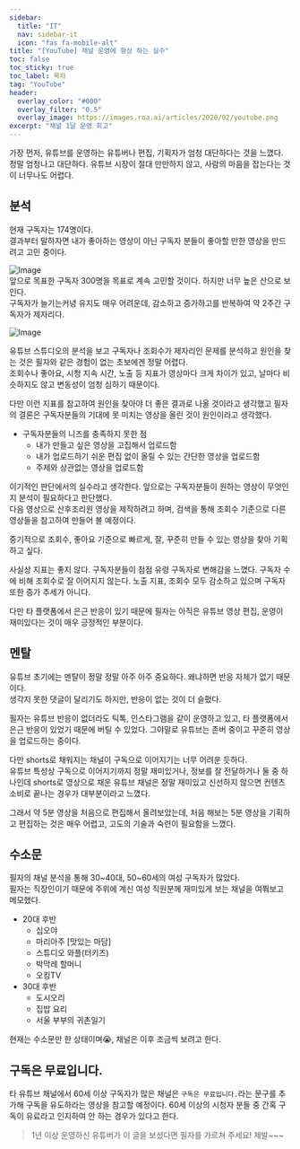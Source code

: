 ```yaml
---
sidebar:
  title: "IT"
  nav: sidebar-it
  icon: "fas fa-mobile-alt"
title: "[YouTube] 채널 운영에 항상 하는 실수"
toc: false
toc_sticky: true
toc_label: 목차
tag: "YouTube"
header:
  overlay_color: "#000"
  overlay_filter: "0.5"
  overlay_image: https://images.roa.ai/articles/2020/02/youtube.png
excerpt: "채널 1달 운영 회고"
---
```

가장 먼저, 유튜브를 운영하는 유튜버나 편집, 기획자가 엄청 대단하다는 것을 느꼈다.  
정말 엄청나고 대단하다. 유튜브 시장이 절대 만만하지 않고, 사람의 마음을 잡는다는 것이 너무나도 어렵다.

## 분석
현재 구독자는 174명이다.  
결과부터 말하자면 내가 좋아하는 영상이 아닌 구독자 분들이 좋아할 만한 영상을 만드려고 고민 중이다.  

![Image](https://drive.google.com/uc?export=view&id=1nm0QF3fPt5WvphuArmO4IA6V5HrfOCgu)  
앞으로 목표한 구독자 300명을 목표로 계속 고민할 것이다. 하지만 너무 높은 산으로 보인다.  
구독자가 늘기는커녕 유지도 매우 어려운데, 감소하고 증가하고를 반복하여 약 2주간 구독자가 제자리다.

![Image](https://drive.google.com/uc?export=view&id=1hwrX3z8XyUVmpNM8EnhQBq0HWkfCTDFt)  

유튜브 스튜디오의 분석을 보고 구독자나 조회수가 제자리인 문제를 분석하고 원인을 찾는 것은 필자와 같은 경험이 없는 초보에겐 정말 어렵다.  
조회수나 좋아요, 시청 지속 시간, 노출 등 지표가 영상마다 크게 차이가 있고, 날마다 비슷하지도 않고 변동성이 엄청 심하기 때문이다.

다만 이런 지표를 참고하여 원인을 찾아야 더 좋은 결과로 나올 것이라고 생각했고 필자의 결론은 구독자분들의 기대에 못 미치는 영상을 올린 것이 원인이라고 생각했다. 
* 구독자분들의 니즈를 충족하지 못한 점
  * 내가 만들고 싶은 영상을 고집해서 업로드함
  * 내가 업로드하기 쉬운 편집 없이 올릴 수 있는 간단한 영상을 업로드함
  * 주제와 상관없는 영상을 업로드함
    
이기적인 판단에서의 실수라고 생각한다. 앞으로는 구독자분들이 원하는 영상이 무엇인지 분석이 필요하다고 판단했다.  
다음 영상으로 산후조리원 영상을 제작하려고 하며, 검색을 통해 조회수 기준으로 다른 영상들을 참고하여 만들어 볼 예정이다.

중기적으로 조회수, 좋아요 기준으로 빠르게, 잘, 꾸준히 만들 수 있는 영상을 찾아 기획하고 싶다.

사실상 지표는 좋지 않다. 구독자분들이 점점 유령 구독자로 변해감을 느꼈다. 구독자 수에 비해 조회수로 잘 이어지지 않는다.
노출 지표, 조회수 모두 감소하고 있으며 구독자 또한 증가 추세가 아니다.

다만 타 플랫폼에서 은근 반응이 있기 때문에 필자는 아직은 유튜브 영상 편집, 운영이 재미있다는 것이 매우 긍정적인 부분이다.

## 멘탈
유튜브 초기에는 멘탈이 정말 정말 아주 아주 중요하다. 왜냐하면 반응 자체가 없기 때문이다.  
생각지 못한 댓글이 달리기도 하지만, 반응이 없는 것이 더 슬펐다.

필자는 유튜브 반응이 없더라도 틱톡, 인스타그램을 같이 운영하고 있고, 타 플랫폼에서 은근 반응이 있었기 때문에 버틸 수 있었다.
그야말로 유튜브는 존버 중이고 꾸준히 영상을 업로드하는 중이다.

다만 shorts로 채워지는 채널이 구독으로 이어지기는 너무 어려운 듯하다.  
유튜브 특성상 구독으로 이어지기까지 정말 재미있거나, 정보를 잘 전달하거나 둘 중 하나인데
shorts로 영상으로 채운 유튜브 채널은 정말 재미있고 신선하지 않으면 컨텐츠 소비로 끝나는 경우가 대부분이라고 느꼈다.

그래서 약 5분 영상을 처음으로 편집해서 올려보았는데, 처음 해보는 5분 영상을 기획하고 편집하는 것은 매우 어렵고,
고도의 기술과 숙련이 필요함을 느꼈다.  

## 수소문
필자의 채널 분석을 통해 30~40대, 50~60세의 여성 구독자가 많았다.  
필자는 직장인이기 때문에 주위에 계신 여성 직원분께 재미있게 보는 채널을 여쭤보고 메모했다.  

* 20대 후반
  * 십오야
  * 마리아주 [맛있는 마담]
  * 스튜디오 와플(터키즈)
  * 박막레 할머니
  * 오킹TV
* 30대 후반
  * 도시오리
  * 집밥 요리
  * 서울 부부의 귀촌일기

현재는 수소문만 한 상태이며😭, 채널은 이후 조금씩 보려고 한다.

## 구독은 무료입니다.
타 유튜브 채널에서 60세 이상 구독자가 많은 채널은 `구독은 무료입니다.`라는 문구를 추가해 구독을 유도하라는 영상을 참고할 예정이다.
60세 이상의 시청자 분들 중 간혹 구독이 유료라고 인지하여 안 하는 경우가 있다고 한다.

>1년 이상 운영하신 유튜버가 이 글을 보셨다면 필자를 가르쳐 주세요! 제발~~~
